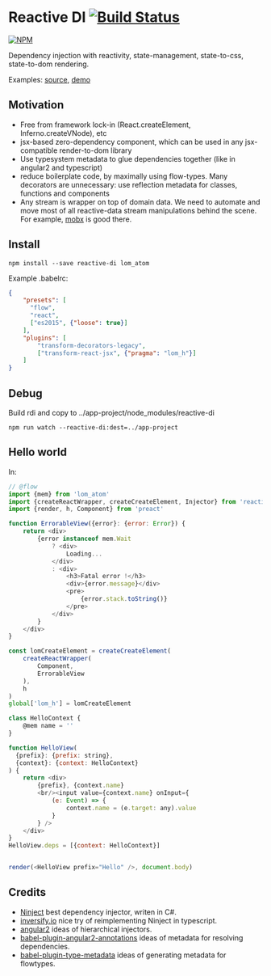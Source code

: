 # Reactive DI  [![Build Status](https://secure.travis-ci.org/zerkalica/reactive-di.png)](http://travis-ci.org/zerkalica/reactive-di)

[![NPM](https://nodei.co/npm/reactive-di.png?downloads=true&stars=true)](https://nodei.co/npm/reactive-di/)

Dependency injection with reactivity, state-management, state-to-css, state-to-dom rendering.

Examples: [source](https://github.com/zerkalica/rdi-examples), [demo](http://zerkalica.github.io/rdi-examples/)

## Motivation

* Free from framework lock-in (React.createElement, Inferno.createVNode), etc
* jsx-based zero-dependency component, which can be used in any jsx-compatible render-to-dom library
* Use typesystem metadata to glue dependencies together (like in angular2 and typescript)
* reduce boilerplate code, by maximally using flow-types. Many decorators are unnecessary: use reflection metadata for classes, functions and components
* Any stream is wrapper on top of domain data. We need to automate and move most of all reactive-data stream manipulations behind the scene. For example, [mobx](http://mobxjs.github.io/mobx/) is good there.

## Install

```
npm install --save reactive-di lom_atom
```

Example .babelrc:

```json
{
    "presets": [
      "flow",
      "react",
      ["es2015", {"loose": true}]
    ],
    "plugins": [
        "transform-decorators-legacy",
        ["transform-react-jsx", {"pragma": "lom_h"}]
    ]
}
```

## Debug

Build rdi and copy to ../app-project/node_modules/reactive-di

```
npm run watch --reactive-di:dest=../app-project
```

## Hello world

In:

```js
// @flow
import {mem} from 'lom_atom'
import {createReactWrapper, createCreateElement, Injector} from 'reactive-di'
import {render, h, Component} from 'preact'

function ErrorableView({error}: {error: Error}) {
    return <div>
        {error instanceof mem.Wait
            ? <div>
                Loading...
            </div>
            : <div>
                <h3>Fatal error !</h3>
                <div>{error.message}</div>
                <pre>
                    {error.stack.toString()}
                </pre>
            </div>
        }
    </div>
}

const lomCreateElement = createCreateElement(
    createReactWrapper(
        Component,
        ErrorableView
    ),
    h
)
global['lom_h'] = lomCreateElement

class HelloContext {
    @mem name = ''
}

function HelloView(
  {prefix}: {prefix: string},
  {context}: {context: HelloContext}
) {
    return <div>
        {prefix}, {context.name}
        <br/><input value={context.name} onInput={
            (e: Event) => {
                context.name = (e.target: any).value
            }
        } />
    </div>
}
HelloView.deps = [{context: HelloContext}]


render(<HelloView prefix="Hello" />, document.body)
```

## Credits

* [Ninject](https://github.com/ninject/Ninject) best dependency injector, writen in C#.
* [inversify.io](http://inversify.io/) nice try of reimplementing Ninject in typescript.
* [angular2](https://angular.io) ideas of hierarchical injectors.
* [babel-plugin-angular2-annotations](https://github.com/shuhei/babel-plugin-angular2-annotations) ideas of metadata for resolving dependencies.
* [babel-plugin-type-metadata](https://github.com/stephanos/babel-plugin-type-metadata) ideas of generating metadata for flowtypes.
